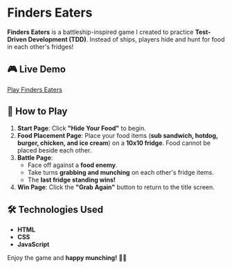 # Finders Eaters

**Finders Eaters** is a battleship-inspired game I created to practice **Test-Driven Development (TDD)**. Instead of ships, players hide and hunt for food in each other's fridges!

## 🎮 Live Demo
[Play Finders Eaters](https://andkymon.github.io/finders-eaters/)

## 📝 How to Play

1. **Start Page**: Click **"Hide Your Food"** to begin.
2. **Food Placement Page**: Place your food items (**sub sandwich, hotdog, burger, chicken, and ice cream**) on a **10x10 fridge**. Food cannot be placed beside each other.
3. **Battle Page**:
   - Face off against a **food enemy**.
   - Take turns **grabbing and munching** on each other's fridge items.
   - The **last fridge standing wins!**
4. **Win Page**: Click the **"Grab Again"** button to return to the title screen.

## 🛠️ Technologies Used
- **HTML**
- **CSS**
- **JavaScript**

Enjoy the game and **happy munching!** 🍔🎉